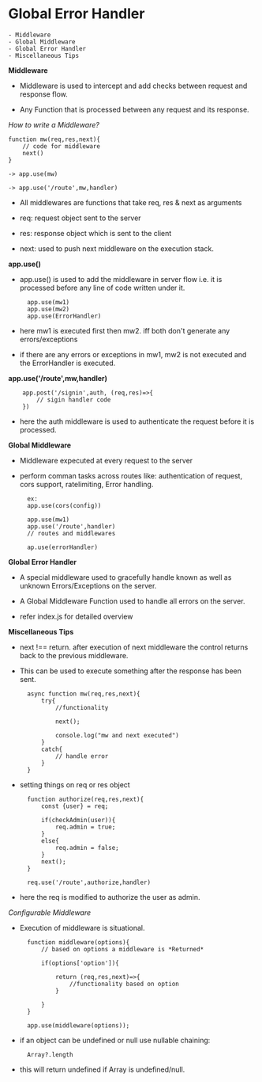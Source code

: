 # Global Error Handler
    - Middleware
    - Global Middleware
    - Global Error Handler
    - Miscellaneous Tips

**Middleware**

- Middleware is used to intercept and add checks between request and response flow.

- Any Function that is processed between any request and its response.


*How to write a Middleware?*

    function mw(req,res,next){
        // code for middleware
        next()
    }

    -> app.use(mw)

    -> app.use('/route',mw,handler)


- All middlewares are functions that take req, res & next as arguments

- req: request object sent to the server
- res: response object which is sent to the client
- next: used to push next middleware on the execution stack.

**app.use()**

- app.use() is used to add the middleware in server flow i.e. it is processed before any line of code written under it.

        app.use(mw1)
        app.use(mw2)
        app.use(ErrorHandler)

- here mw1 is executed first then mw2. iff both don't generate any errors/exceptions

- if there are any errors or exceptions in mw1, mw2 is not executed and the ErrorHandler is executed.


**app.use('/route',mw,handler)**

        app.post('/signin',auth, (req,res)=>{
            // sigin handler code
        })

- here the auth middleware is used to authenticate the request before it is processed.


**Global Middleware**

- Middleware expecuted at every request to the server

- perform comman tasks across routes like: authentication of request, cors support, ratelimiting, Error handling.


        ex:
        app.use(cors(config))

        app.use(mw1)
        app.use('/route',handler)
        // routes and middlewares

        ap.use(errorHandler)


**Global Error Handler** 
- A special middleware used to gracefully handle known as well as unknown Errors/Exceptions on the server.

- A Global Middleware Function used to handle all errors on the server. 


- refer index.js for detailed overview

**Miscellaneous Tips**

- next !== return. after execution of next middleware the control returns back to the previous middleware.

- This can be used to execute something after the response has been sent.

        async function mw(req,res,next){
            try{
                //functionality

                next();

                console.log("mw and next executed")
            }
            catch{
                // handle error
            }
        }

- setting things on req or res object

        function authorize(req,res,next){
            const {user} = req;

            if(checkAdmin(user)){
                req.admin = true;
            }
            else{
                req.admin = false;
            }
            next();
        }

        req.use('/route',authorize,handler)
- here the req is modified to authorize the user as admin.

*Configurable Middleware*

- Execution of middleware is situational.

        function middleware(options){
            // based on options a middleware is *Returned*
            
            if(options['option']){

                return (req,res,next)=>{
                    //functionality based on option
                }

            }
        }

        app.use(middleware(options));

- if an object can be undefined or null use nullable chaining:

        Array?.length

- this will return undefined if Array is undefined/null.
